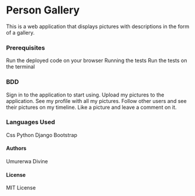 # Person Gallery
This is a web application that displays pictures with descriptions in the form of a gallery.


### Prerequisites
Run the deployed code on your browser
Running the tests
Run the tests on the terminal

### BDD
Sign in to the application to start using. Upload my pictures to the application. See my profile with all my pictures. Follow other users and see their pictures on my timeline. Like a picture and leave a comment on it.

### Languages Used
Css Python Django Bootstrap

#### Authors
Umurerwa Divine

#### License

MIT License 